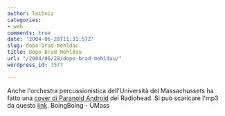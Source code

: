 ```yaml
---
author: leibniz
categories:
- web
comments: true
date: '2004-06-28T11:31:57Z'
slug: dopo-brad-mehldau
title: Dopo Brad Mehldau
url: "/2004/06/28/dopo-brad-mehldau/"
wordpress_id: 3577

---
```

Anche l'orchestra percussionistica dell'Università del Massachussets ha fatto una [cover di Paranoid Android](http://www.boingboing.net/2004/06/23/mp3_radioheads_paran.html) dei Radiohead. Si può scaricare l'mp3 da questo [link](http://people.umass.edu/tjkelly/umdl/audio/android.mp3).
BoingBoing - UMass
